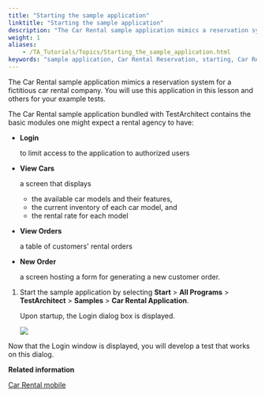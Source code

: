 ```yaml
--- 
title: "Starting the sample application"
linktitle: "Starting the sample application"
description: "The Car Rental sample application mimics a reservation system for a fictitious car rental company. You will use this application in this lesson and others for your example tests."
weight: 1
aliases: 
    - /TA_Tutorials/Topics/Starting_the_sample_application.html
keywords: "sample application, Car Rental Reservation, starting, Car Rental, sample application, starting"
---
```


The Car Rental sample application mimics a reservation system for a fictitious car rental company. You will use this application in this lesson and others for your example tests.

The Car Rental sample application bundled with TestArchitect contains the basic modules one might expect a rental agency to have:

-   **Login**

    to limit access to the application to authorized users

-   **View Cars**

    a screen that displays

    -   the available car models and their features,
    -   the current inventory of each car model, and
    -   the rental rate for each model
-   **View Orders**

    a table of customers' rental orders

-   **New Order**

    a screen hosting a form for generating a new customer order.


1.  Start the sample application by selecting **Start** \> **All Programs** \> **TestArchitect** \> **Samples** \> **Car Rental Application**.

    Upon startup, the Login dialog box is displayed.

    ![](/images/TA_Tutorials/Images/tut.Interfacing_with_GUI_01.png)


Now that the Login window is displayed, you will develop a test that works on this dialog.



**Related information**  


[Car Rental mobile](/user-guide/getting-started/sample-repository/car-rental-mobile/)

